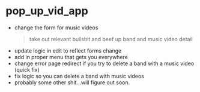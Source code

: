 # pop_up_vid_app


- change the form for music videos
    >take out relevant bullshit
    >and beef up band and music video detail
- update logic in edit to reflect forms change
- add in proper menu that gets you everywhere
- change error page redirect if you try to delete a band with a music video (quick fix)
- fix logic so you can delete a band with music videos
- probably some other shit...will figure out soon.
